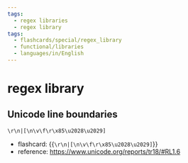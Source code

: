 ```yaml
---
tags:
  - regex libraries
  - regex library
tags:
  - flashcards/special/regex_library
  - functional/libraries
  - languages/in/English
---
```


# regex library

## Unicode line boundaries

```regex
\r\n|[\n\v\f\r\x85\u2028\u2029]
```

- flashcard: {{`\r\n|[\n\v\f\r\x85\u2028\u2029]`}}
- reference: <https://www.unicode.org/reports/tr18/#RL1.6> <!--SR:!2024-01-16,16,210-->
